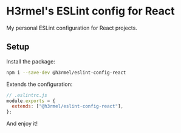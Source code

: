 # H3rmel's ESLint config for React

My personal ESLint configuration for React projects.

## Setup

Install the package:

```bash
npm i --save-dev @h3rmel/eslint-config-react
```

Extends the configuration:

```js
// .eslintrc.js
module.exports = {
  extends: ["@h3rmel/eslint-config-react"],
};
```

And enjoy it!
